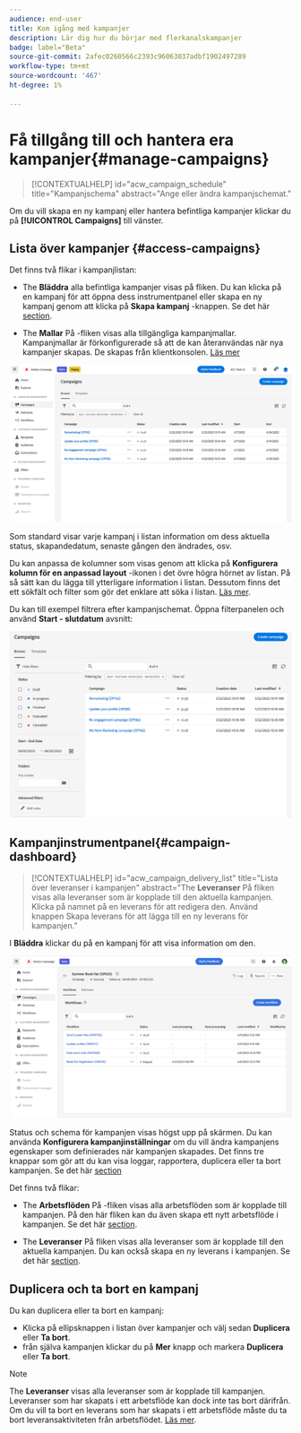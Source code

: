 ```yaml
---
audience: end-user
title: Kom igång med kampanjer
description: Lär dig hur du börjar med flerkanalskampanjer
badge: label="Beta"
source-git-commit: 2afec0260566c2393c96063037adbf1902497289
workflow-type: tm+mt
source-wordcount: '467'
ht-degree: 1%

---
```



# Få tillgång till och hantera era kampanjer{#manage-campaigns}

>[!CONTEXTUALHELP]
>id="acw_campaign_schedule"
>title="Kampanjschema"
>abstract="Ange eller ändra kampanjschemat."

Om du vill skapa en ny kampanj eller hantera befintliga kampanjer klickar du på **[!UICONTROL Campaigns]** till vänster.

## Lista över kampanjer {#access-campaigns}


Det finns två flikar i kampanjlistan:

* The **Bläddra** alla befintliga kampanjer visas på fliken. Du kan klicka på en kampanj för att öppna dess instrumentpanel eller skapa en ny kampanj genom att klicka på **Skapa kampanj** -knappen. Se det här [section](create-campaigns.md#create-campaigns).

* The **Mallar** På -fliken visas alla tillgängliga kampanjmallar. Kampanjmallar är förkonfigurerade så att de kan återanvändas när nya kampanjer skapas. De skapas från klientkonsolen. [Läs mer](https://experienceleague.adobe.com/docs/campaign/automation/campaign-orchestration/marketing-campaign-templates.html)

![Kampanjlista](assets/campaign-list.png)

Som standard visar varje kampanj i listan information om dess aktuella status, skapandedatum, senaste gången den ändrades, osv.

Du kan anpassa de kolumner som visas genom att klicka på **Konfigurera kolumn för en anpassad layout** -ikonen i det övre högra hörnet av listan. På så sätt kan du lägga till ytterligare information i listan. Dessutom finns det ett sökfält och filter som gör det enklare att söka i listan. [Läs mer](../get-started/user-interface.md#list-screens).

Du kan till exempel filtrera efter kampanjschemat. Öppna filterpanelen och använd **Start - slutdatum** avsnitt:

![Kampanjfilter](assets/campaign-filter-on-dates.png)

## Kampanjinstrumentpanel{#campaign-dashboard}


>[!CONTEXTUALHELP]
>id="acw_campaign_delivery_list"
>title="Lista över leveranser i kampanjen"
>abstract="The **Leveranser** På fliken visas alla leveranser som är kopplade till den aktuella kampanjen. Klicka på namnet på en leverans för att redigera den. Använd knappen Skapa leverans för att lägga till en ny leverans för kampanjen."

I **Bläddra** klickar du på en kampanj för att visa information om den.

![Kampanjinstrumentpanel](assets/campaign-dashboard.png)

Status och schema för kampanjen visas högst upp på skärmen. Du kan använda **Konfigurera kampanjinställningar** om du vill ändra kampanjens egenskaper som definierades när kampanjen skapades. Det finns tre knappar som gör att du kan visa loggar, rapportera, duplicera eller ta bort kampanjen. Se det här [section](create-campaigns.md#create-campaigns)

Det finns två flikar:

* The **Arbetsflöden** På -fliken visas alla arbetsflöden som är kopplade till kampanjen. På den här fliken kan du även skapa ett nytt arbetsflöde i kampanjen. Se det här [section](create-campaigns.md#create-campaigns).

* The **Leveranser** På fliken visas alla leveranser som är kopplade till den aktuella kampanjen. Du kan också skapa en ny leverans i kampanjen. Se det här [section](create-campaigns.md#create-campaigns).

## Duplicera och ta bort en kampanj

Du kan duplicera eller ta bort en kampanj:

* Klicka på ellipsknappen i listan över kampanjer och välj sedan **Duplicera** eller **Ta bort**.
* från själva kampanjen klickar du på **Mer** knapp och markera **Duplicera** eller **Ta bort**.

>[!NOTE]
>
>The **Leveranser** visas alla leveranser som är kopplade till kampanjen. Leveranser som har skapats i ett arbetsflöde kan dock inte tas bort därifrån. Om du vill ta bort en leverans som har skapats i ett arbetsflöde måste du ta bort leveransaktiviteten från arbetsflödet. [Läs mer](../msg/gs-messages.md#delivery-delete).
